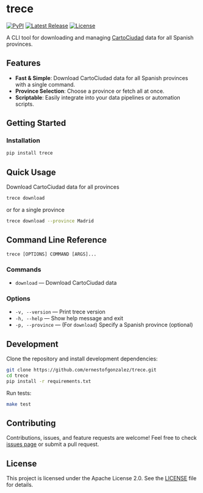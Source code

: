 # trece

[![PyPI](https://img.shields.io/pypi/v/trece.svg)](https://pypi.org/project/trece/)
[![Latest Release](https://img.shields.io/github/v/release/ernestofgonzalez/trece)](https://github.com/ernestofgonzalez/trece/releases)
[![License](https://img.shields.io/badge/license-Apache%202.0-blue.svg)](https://github.com/ernestofgonzalez/trece/blob/main/LICENSE)


A CLI tool for downloading and managing [CartoCiudad](https://centrodedescargas.cnig.es/CentroDescargas/cartociudad) data for all Spanish provinces.


## Features

- **Fast & Simple**: Download CartoCiudad data for all Spanish provinces with a single command.
- **Province Selection**: Choose a province or fetch all at once.
- **Scriptable**: Easily integrate into your data pipelines or automation scripts.


## Getting Started

### Installation

```bash
pip install trece
```


## Quick Usage

Download CartoCiudad data for all provinces

```bash
trece download
```

or for a single province

```bash
trece download --province Madrid
```


## Command Line Reference

```
trece [OPTIONS] COMMAND [ARGS]...
```

### Commands

- `download` — Download CartoCiudad data

### Options

- `-v, --version` — Print trece version
- `-h, --help` — Show help message and exit
- `-p, --province` — (For `download`) Specify a Spanish province (optional)


## Development

Clone the repository and install development dependencies:

```bash
git clone https://github.com/ernestofgonzalez/trece.git
cd trece
pip install -r requirements.txt
```

Run tests:

```bash
make test
```


## Contributing

Contributions, issues, and feature requests are welcome! Feel free to check [issues page](https://github.com/ernestofgonzalez/trece/issues) or submit a pull request.


## License

This project is licensed under the Apache License 2.0. See the [LICENSE](LICENSE) file for details.